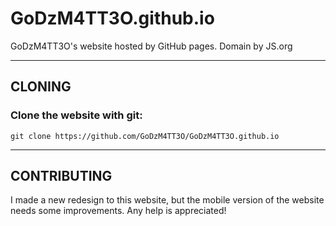 # GoDzM4TT3O.github.io
GoDzM4TT3O's website hosted by GitHub pages. Domain by JS.org
***
## CLONING
### Clone the website with git:
`git clone https://github.com/GoDzM4TT3O/GoDzM4TT3O.github.io`
***
## CONTRIBUTING
I made a new redesign to this website, but the mobile version of the website needs some improvements.
Any help is appreciated!
